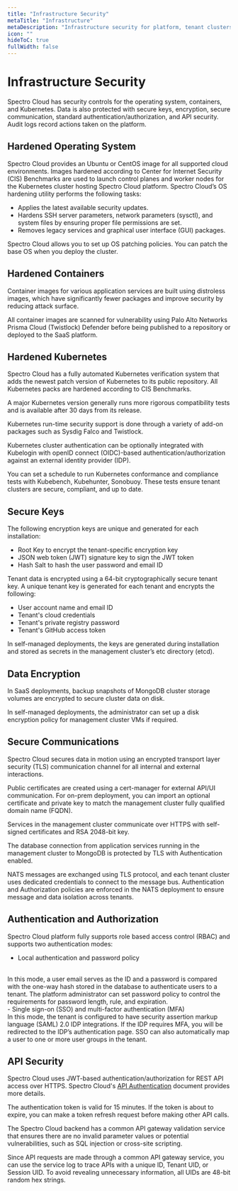 ```yaml
---
title: "Infrastructure Security"
metaTitle: "Infrastructure"
metaDescription: "Infrastructure security for platform, tenant clusters, control plane, and worker nodes"
icon: ""
hideToC: true
fullWidth: false
---
```


# Infrastructure Security

Spectro Cloud has security controls for the operating system, containers, and Kubernetes. Data is also protected with secure keys, encryption, secure communication, standard authentication/authorization, and API security. Audit logs record actions taken on the platform.

## Hardened Operating System

Spectro Cloud provides an Ubuntu or CentOS image for all supported cloud environments. Images hardened according to Center for Internet Security (CIS) Benchmarks are used to launch control planes and worker nodes for the Kubernetes cluster hosting Spectro Cloud platform. Spectro Cloud’s OS hardening utility performs the following tasks:

- Applies the latest available security updates.
- Hardens SSH server parameters, network parameters (sysctl), and system files by ensuring proper file permissions are set.
- Removes legacy services and graphical user interface (GUI) packages.

Spectro Cloud allows you to set up OS patching policies. You can patch the base OS when you deploy the cluster.

## Hardened Containers

Container images for various application services are built using distroless images, which have significantly fewer packages and improve security by reducing attack surface.

All container images are scanned for vulnerability using Palo Alto Networks Prisma Cloud (Twistlock) Defender before being published to a repository or deployed to the SaaS platform.

## Hardened Kubernetes

Spectro Cloud has a fully automated Kubernetes verification system that adds the newest patch version of Kubernetes to its public repository. All Kubernetes packs are hardened according to CIS Benchmarks.

A major Kubernetes version generally runs more rigorous compatibility tests and is available after 30 days from its release.

Kubernetes run-time security support is done through a variety of add-on packages such as Sysdig Falco and Twistlock.

Kubernetes cluster authentication can be optionally integrated with Kubelogin with openID connect (OIDC)-based authentication/authorization against an external identity provider (IDP).

You can set a schedule to run Kubernetes conformance and compliance tests with Kubebench, Kubehunter, Sonobuoy. These tests ensure tenant clusters are secure, compliant, and up to date.

## Secure Keys 

The following encryption keys are unique and generated for each installation:

- Root Key to encrypt the tenant-specific encryption key
- JSON web token (JWT) signature key to sign the JWT token
- Hash Salt to hash the user password and email ID

Tenant data is encrypted using a 64-bit cryptographically secure tenant key. A unique tenant key is generated for each tenant and encrypts the following:

- User account name and email ID
- Tenant's cloud credentials
- Tenant's private registry password
- Tenant's GitHub access token

In self-managed deployments, the keys are generated during installation and stored as secrets in the management cluster’s etc directory (etcd).

## Data Encryption

In SaaS deployments, backup snapshots of MongoDB cluster storage volumes are encrypted to secure cluster data on disk.

In self-managed deployments, the administrator can set up a disk encryption policy for management cluster VMs if required.

## Secure Communications

Spectro Cloud secures data in motion using an encrypted transport layer security (TLS) communication channel for all internal and external interactions. 

Public certificates are created using a cert-manager for external API/UI communication. For on-prem deployment, you can import an optional certificate and private key to match the management cluster fully qualified domain name (FQDN).

Services in the management cluster communicate over HTTPS with self-signed certificates and RSA 2048-bit key.

The database connection from application services running in the management cluster to MongoDB is protected by TLS with Authentication enabled. 

NATS messages are exchanged using TLS protocol, and each tenant cluster uses dedicated credentials to connect to the message bus. Authentication and Authorization policies are enforced in the NATS deployment to ensure message and data isolation across tenants.  

## Authentication and Authorization

Spectro Cloud platform fully supports role based access control (RBAC) and supports two authentication modes:

- Local authentication and password policy 
<br />
In this mode, a user email serves as the ID and a password is compared with the one-way hash stored in the database to authenticate users to a tenant. 
The platform administrator can set password policy to control the requirements for password length, rule, and expiration.
<br />
- Single sign-on (SSO) and multi-factor authentication (MFA)
<br />
In this mode, the tenant is configured to have security assertion markup language (SAML) 2.0 IDP integrations. If the IDP requires MFA, you will be redirected to the IDP’s authentication page. SSO can also automatically map a user to one or more user groups in the tenant.

## API Security

Spectro Cloud uses JWT-based authentication/authorization for REST API access over HTTPS.  Spectro Cloud's [API Authentication](https://docs.spectrocloud.com/api/v1/auth/) document provides more details.

The authentication token is valid for 15 minutes. If the token is about to expire, you can make a token refresh request before making other API calls. 

The Spectro Cloud backend has a common API gateway validation service that ensures there are no invalid parameter values or potential vulnerabilities, such as SQL injection or cross-site scripting.

Since API requests are made through a common API gateway service, you can use the service log to trace APIs with a unique ID, Tenant UID, or Session UID. To avoid revealing unnecessary information, all UIDs are 48-bit random hex strings.
<br />
